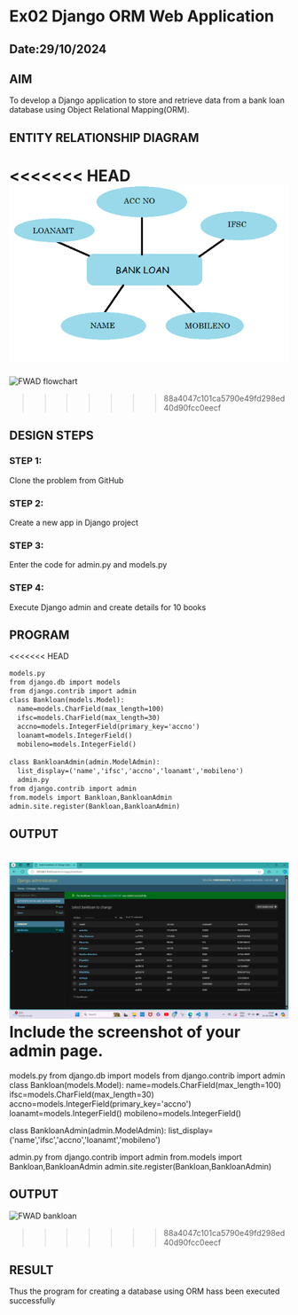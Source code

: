 # Ex02 Django ORM Web Application
## Date:29/10/2024 

## AIM
To develop a Django application to store and retrieve data from a bank loan database using Object Relational Mapping(ORM).

## ENTITY RELATIONSHIP DIAGRAM
<<<<<<< HEAD
![alt text](<FWAD flowchart.png>)
=======
![FWAD flowchart](https://github.com/user-attachments/assets/3f61e7f0-13dc-4bf1-83f8-80a2ff246059)

>>>>>>> 88a4047c101ca5790e49fd298ed40d90fcc0eecf


## DESIGN STEPS

### STEP 1:
Clone the problem from GitHub

### STEP 2:
Create a new app in Django project

### STEP 3:
Enter the code for admin.py and models.py

### STEP 4:
Execute Django admin and create details for 10 books

## PROGRAM
<<<<<<< HEAD
```
models.py
from django.db import models
from django.contrib import admin
class Bankloan(models.Model):
  name=models.CharField(max_length=100)
  ifsc=models.CharField(max_length=30)
  accno=models.IntegerField(primary_key='accno')
  loanamt=models.IntegerField()
  mobileno=models.IntegerField()

class BankloanAdmin(admin.ModelAdmin):
  list_display=('name','ifsc','accno','loanamt','mobileno')
  admin.py
from django.contrib import admin
from.models import Bankloan,BankloanAdmin
admin.site.register(Bankloan,BankloanAdmin) 

```
## OUTPUT
![alt text](<FWAD bankloan.png>)
Include the screenshot of your admin page.
=======
models.py
 from django.db import models
 from django.contrib import admin
 class Bankloan(models.Model):
   name=models.CharField(max_length=100)
   ifsc=models.CharField(max_length=30)
   accno=models.IntegerField(primary_key='accno')
   loanamt=models.IntegerField()
   mobileno=models.IntegerField()

 class BankloanAdmin(admin.ModelAdmin):
   list_display=('name','ifsc','accno','loanamt','mobileno')

admin.py
 from django.contrib import admin
 from.models import Bankloan,BankloanAdmin
 admin.site.register(Bankloan,BankloanAdmin) 
 

## OUTPUT
![FWAD bankloan](https://github.com/user-attachments/assets/e308a4ab-b46d-4241-a846-957adb3ad545)

>>>>>>> 88a4047c101ca5790e49fd298ed40d90fcc0eecf


## RESULT
Thus the program for creating a database using ORM hass been executed successfully
